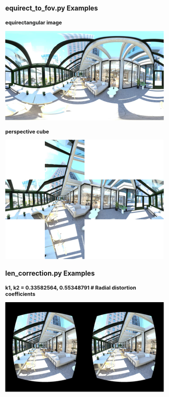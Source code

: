 ## equirect_to_fov.py Examples
### equirectangular image
![Alt text](images/office.png)
### perspective cube
![Alt text](images/cube_perspective_image.png)


## len_correction.py Examples
### k1, k2 = 0.33582564, 0.55348791 # Radial distortion coefficients
![Alt text](images/pre_distorted_image_bilinear.png)